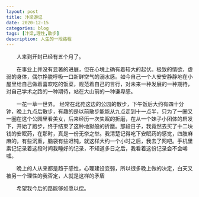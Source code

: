 ```yaml
---
layout: post
title: 汴梁游记
date: 2020-12-15
categories: blog
tags: [汴梁,理性,散步]
description: 人生的一段路程
---
```


&emsp;&emsp;人来到开封已经有五个月了。


&emsp;&emsp;在事业上并没有显著的进展，但在心境上确有着较大的起伏。极致的情欲，虚弱的身体，偶尔挣脱呼吸一口新鲜空气的溺水感。如今自己一个人安安静静地在小屋里给自己做着喜欢吃的饭菜，规范着自己的言行，对未来一种发展的一种期待，对自己学术之路的一种期待，站在大山前的一种谦卑感。


&emsp;&emsp;一花一草一世界。 经常在北苑这边的公园的散步，下午饭后大约有四十分钟，晚上九点后散步，有趣的是以前散步能能从九点走到十一点半，只为了一圈又一圈在这个公园里看美女，后来经历一次失眠的折磨，在从一个妹子小团体的启发下，开始了跑步，终于结束了这种地狱般的折磨。那段日子，我竟然去买了十二块钱的安眠药，在那时，真是一份无奈之举。我清楚记得吃下安眠药的感觉，四肢麻麻的，有些沉重，脑袋有些迟钝，就这样大约一个小时之后，我去了网吧。手机里素记记录着这段时间我睡好的记录，不知道多日之后，我看着这份记录会不会唏嘘。


&emsp;&emsp;晚上的人从来都是趋于感性，心理建设变弱，所以很多晚上做的决定，白天又被另一个理性的我否定，人就是这样的矛盾


&emsp;&emsp;希望我今后的路能够如愿以偿。
